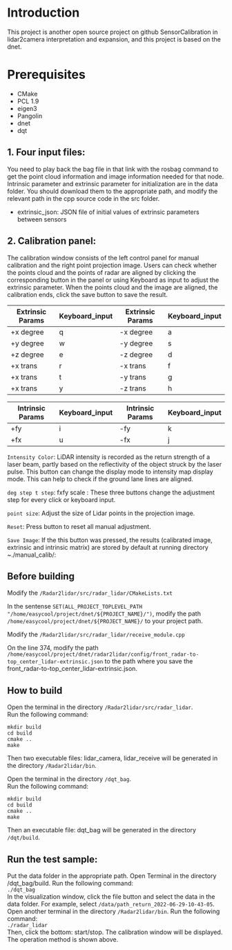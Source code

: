 # Introduction
This project is another open source project on github SensorCalibration in lidar2camera interpretation and expansion, and this project is based on the dnet.
# Prerequisites
 * CMake  
 * PCL 1.9  
 * eigen3  
 * Pangolin
 * dnet
 * dqt  
## 1. Four input files:  
You need to play back the bag file in that link with the rosbag command to get the point cloud information and image information needed for that node. Intrinsic parameter and extrinsic parameter for initialization are in the data folder. You should download them to the appropriate path, and modify the relevant path in the cpp source code in the src folder.  
 * extrinsic_json: JSON file of initial values of extrinsic parameters between sensors
## 2. Calibration panel:
The calibration window consists of the left control panel for manual calibration and the right point projection image. Users can check whether the points cloud and the points of radar are aligned by clicking the corresponding button in the panel or using Keyboard as input to adjust the extrinsic parameter. When the points cloud and the image are aligned, the calibration ends, click the save button to save the result.

Extrinsic Params  | Keyboard_input	  | Extrinsic Params	  | Keyboard_input  
 ---- | ----- | ------ | ------  
 +x degree  | q | -x degree | a |  
 +y degree  | w | -y degree | s |  
 +z degree  | e | -z degree | d |  
 +x trans  | r | -x trans | f |  
 +x trans  | t | -y trans | g |  
 +x trans  | y | -z trans | h |  

 Intrinsic Params  | Keyboard_input	  | Intrinsic Params	  | Keyboard_input  
 ---- | ----- | ------ | ------  
 +fy  | i | -fy | k |  
 +fx  | u | -fx | j |  

`Intensity Color`: LiDAR intensity is recorded as the return strength of a laser beam, partly based on the reflectivity of the object struck by the laser pulse. This button can change the display mode to intensity map display mode. This can help to check if the ground lane lines are aligned.

`deg step t step`: fxfy scale : These three buttons change the adjustment step for every click or keyboard input.

`point size`: Adjust the size of Lidar points in the projection image.

`Reset`: Press button to reset all manual adjustment.

`Save Image`: If the this button was pressed, the results (calibrated image, extrinsic and intrinsic matrix) are stored by default at running directory ~./manual_calib/:

## Before building  
Modify the `/Radar2lidar/src/radar_lidar/CMakeLists.txt`  
  
In the sentense `SET(ALL_PROJECT_TOPLEVEL_PATH "/home/easycool/project/dnet/${PROJECT_NAME}/")`, modify the path `/home/easycool/project/dnet/${PROJECT_NAME}/` to your project path.  
  
Modify the `/Radar2lidar/src/radar_lidar/receive_module.cpp`  
  
On the line 374, modify the path `/home/easycool/project/dnet/radar2lidar/config/front_radar-to-top_center_lidar-extrinsic.json` to the path where you save the front_radar-to-top_center_lidar-extrinsic.json.  

## How to build  
Open the terminal in the directory `/Radar2lidar/src/radar_lidar`.  
Run the following command:
```
mkdir build  
cd build  
cmake ..  
make
```
Then two executable files: lidar_camera, lidar_receive will be generated in the directory `/Radar2lidar/bin`.  

Open the terminal in the directory `/dqt_bag`.  
Run the following command:  
```
mkdir build  
cd build  
cmake ..  
make
```
Then an executable file: dqt_bag will be generated in the directory `/dqt/build`.  

## Run the test sample:  
Put the data folder in the appropriate path.
Open Terminal in the directory /dqt_bag/build. Run the following command:  
`./dqt_bag`  
In the visualization window, click the file button and select the data in the data folder. For example, select `/data/path_return_2022-06-29-10-43-05`.  
Open another terminal in the directory `/Radar2lidar/bin`. Run the following command:  
`./radar_lidar`  
Then, click the bottom: start/stop.
The calibration window will be displayed. The operation method is shown above.

